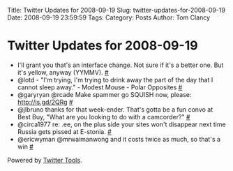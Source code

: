 Title: Twitter Updates for 2008-09-19
Slug: twitter-updates-for-2008-09-19
Date: 2008-09-19 23:59:59
Tags: 
Category: Posts
Author: Tom Clancy

# Twitter Updates for 2008-09-19

<ul>
	<li>I'll grant you that's an interface change. Not sure if it's a better one. But it's yellow, anyway (YYMMV). <a href="http://twitter.com/tclancy/statuses/926736538">#</a></li>
	<li>@lotd - "I'm trying, I'm trying to drink away the part of the day that I cannot sleep away." - Modest Mouse - Polar Opposites <a href="http://twitter.com/tclancy/statuses/927469634">#</a></li>
	<li>@garyryan @rcade Make spammer go SQUISH now, please: <a href="http://is.gd/2QRg" rel="nofollow">http://is.gd/2QRg</a> <a href="http://twitter.com/tclancy/statuses/927484051">#</a></li>
	<li>@jlbruno thanks for that week-ender. That's gotta be a fun convo at Best Buy, "What are you looking to do with a camcorder?" <a href="http://twitter.com/tclancy/statuses/927485139">#</a></li>
	<li>@circa1977 re: .ee, on the plus side your sites won't disappear next time Russia gets pissed at E-stonia. <a href="http://twitter.com/tclancy/statuses/927486276">#</a></li>
	<li>@ericwyman  @mrwaimanwong and it costs twice as much, so that's a win <a href="http://twitter.com/tclancy/statuses/927642393">#</a></li>
</ul>
<p>Powered by <a href="http://alexking.org/projects/wordpress">Twitter Tools</a>.</p>
